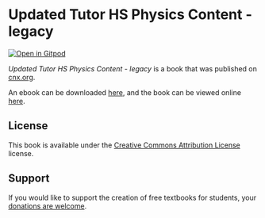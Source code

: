 # Updated Tutor HS Physics Content - legacy

[![Open in Gitpod](https://gitpod.io/button/open-in-gitpod.svg)](https://gitpod.io/from-referrer/)

_Updated Tutor HS Physics Content - legacy_ is a book that was published on [cnx.org](https://cnx.org/).

An ebook can be downloaded [here](https://github.com/cnx-user-books/cnxbook-updated-tutor-hs-physics-content-legacy/releases/latest), and the book can be viewed online [here](https://github.com/cnx-user-books/cnxbook-updated-tutor-hs-physics-content-legacy/releases/latest).

## License
This book is available under the [Creative Commons Attribution License](./LICENSE) license.

## Support
If you would like to support the creation of free textbooks for students, your [donations are welcome](https://riceconnect.rice.edu/donation/support-openstax-banner).

